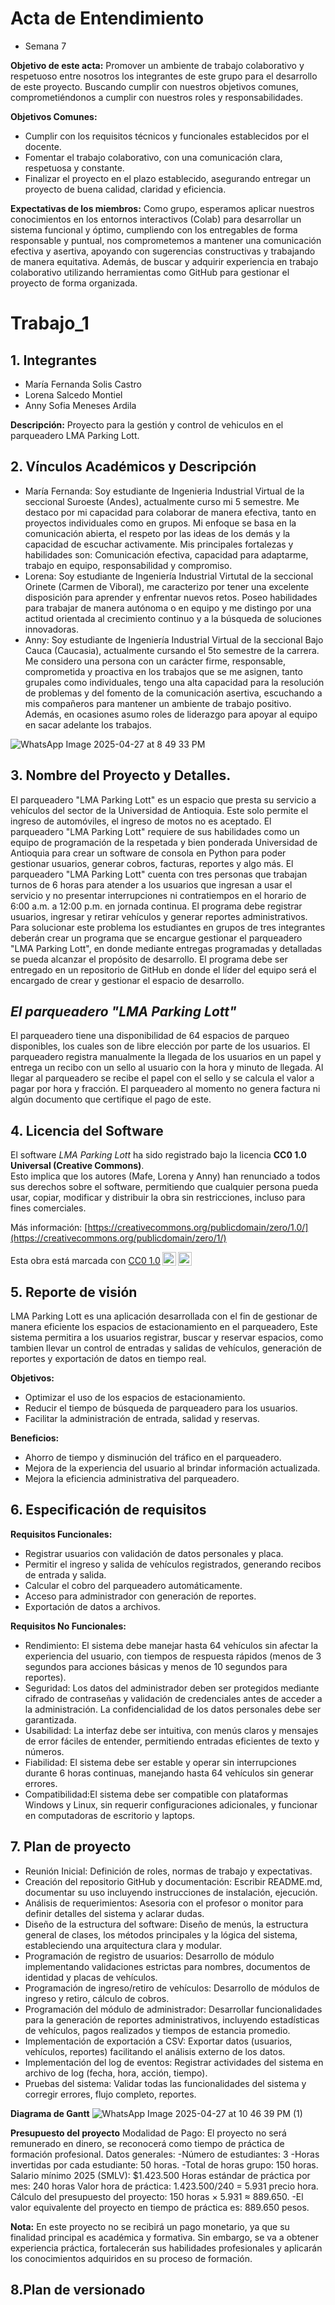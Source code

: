 # Acta de Entendimiento
- Semana 7

**Objetivo de este acta:**
Promover un ambiente de trabajo colaborativo  y respetuoso entre nosotros los integrantes de este grupo para el desarrollo de este proyecto. Buscando cumplir con nuestros objetivos comunes, comprometiéndonos a cumplir con nuestros roles y responsabilidades. 

**Objetivos Comunes:**
- Cumplir con los requisitos técnicos y funcionales establecidos por el docente.
- Fomentar el trabajo colaborativo, con una comunicación clara, respetuosa y constante.
- Finalizar el proyecto en el plazo establecido, asegurando entregar un proyecto de buena calidad, claridad y eficiencia.

**Expectativas de los miembros:**
Como grupo, esperamos aplicar nuestros conocimientos en los entornos interactivos (Colab) para desarrollar un sistema funcional y óptimo, cumpliendo con los entregables de forma responsable y puntual, nos comprometemos a mantener una comunicación efectiva y asertiva, apoyando con sugerencias constructivas y trabajando de manera equitativa. Además, de buscar y adquirir experiencia en trabajo colaborativo utilizando herramientas como GitHub para gestionar el proyecto de forma organizada.



# Trabajo_1
## 1. Integrantes
- María Fernanda Solis Castro
- Lorena Salcedo Montiel
- Anny Sofia Meneses Ardila

**Descripción:** Proyecto para la gestión y control de vehiculos en el parqueadero LMA Parking Lott.
## 2. Vínculos Académicos y Descripción
- María Fernanda: Soy estudiante de Ingenieria Industrial Virtual de la seccional Suroeste (Andes), actualmente curso mi 5 semestre. Me destaco por mi capacidad para colaborar de manera efectiva, tanto en proyectos individuales como en grupos. Mi enfoque se basa en la comunicación abierta, el respeto por las ideas de los demás y la capacidad de escuchar activamente. Mis principales fortalezas y habilidades son: Comunicación efectiva, capacidad para adaptarme, trabajo en equipo, responsabilidad y compromiso. 
- Lorena: Soy estudiante de Ingeniería Industrial Virtutal de la seccional Orinete (Carmen de Viboral), me caracterizo por tener una excelente disposición para aprender y enfrentar nuevos retos. Poseo habilidades para trabajar de manera autónoma o en equipo y me distingo por una actitud orientada al crecimiento continuo y a la búsqueda de soluciones innovadoras.
- Anny: Soy estudiante de Ingeniería Industrial Virtual de la seccional Bajo Cauca (Caucasia), actualmente cursando el 5to semestre de la carrera. Me considero una persona con un carácter firme, responsable, comprometida y proactiva en los trabajos que se me asignen, tanto grupales como individuales, tengo una alta capacidad para la resolución de problemas y del fomento de la comunicación asertiva, escuchando a mis compañeros para mantener un ambiente de trabajo positivo. Además, en ocasiones asumo roles de liderazgo para apoyar al equipo en sacar adelante los trabajos.
  
![WhatsApp Image 2025-04-27 at 8 49 33 PM](https://github.com/user-attachments/assets/51e1028c-1a97-434a-b7ab-b6e774a02c1f)
## 3. Nombre del Proyecto y Detalles. 
El parqueadero "LMA Parking Lott" es un espacio que presta su servicio a vehículos del sector de la Universidad de Antioquia. Este solo permite el ingreso de automóviles, el ingreso de motos no es aceptado. El parqueadero "LMA Parking Lott" requiere de sus habilidades como un equipo de programación de la respetada y bien ponderada Universidad de Antioquia para crear un software de consola en Python para poder gestionar usuarios, generar cobros, facturas, reportes y algo más. 
El parqueadero "LMA Parking Lott" cuenta con tres personas que trabajan turnos de 6 horas para atender a los usuarios que ingresan a usar el servicio y no presentar interrupciones ni contratiempos en el horario de 6:00 a.m. a 12:00 p.m. en jornada continua. El programa debe registrar usuarios, ingresar y retirar vehículos y generar reportes administrativos. 
Para solucionar este problema los estudiantes en grupos de tres integrantes deberán crear un programa que se encargue gestionar el parqueadero "LMA Parking Lott", en donde mediante entregas programadas y detalladas se pueda alcanzar el propósito de desarrollo. El programa debe ser entregado en un repositorio de GitHub en donde el líder del equipo será el encargado de crear y gestionar el espacio de desarrollo. 

## *El parqueadero "LMA Parking Lott"*
El parqueadero tiene una disponibilidad de 64 espacios de parqueo disponibles, los cuales son de libre elección por parte de los usuarios. El parqueadero registra manualmente la llegada de los usuarios en un papel y entrega un recibo con un sello al usuario con la hora y minuto de llegada. Al llegar al parqueadero se recibe el papel con el sello y se calcula el valor a pagar por hora y fracción. El parqueadero al momento no genera factura ni algún documento que certifique el pago de este.

## 4. Licencia del Software
El software *LMA Parking Lott* ha sido registrado bajo la licencia **CC0 1.0 Universal (Creative Commons)**.  
Esto implica que los autores (Mafe, Lorena y Anny) han renunciado a todos sus derechos sobre el software, permitiendo que cualquier persona pueda usar, copiar, modificar y distribuir la obra sin restricciones, incluso para fines comerciales.  

Más información: [https://creativecommons.org/publicdomain/zero/1.0/](https://creativecommons.org/publicdomain/zero/1/)
<p xmlns:cc="http://creativecommons.org/ns#" >Esta obra está marcada con <a href="https://creativecommons.org/publicdomain/zero/1.0/?ref=chooser-v1" target="_blank" rel="license noopener noreferrer" style="display:inline-block;">CC0 1.0<img style="height:22px!important;margin-left:3px;vertical-align:text-bottom;" src="https://mirrors.creativecommons.org/presskit/icons/cc.svg?ref=chooser-v1" alt=""><img style="height:22px!important;margin-left:3px;vertical-align:text-bottom;" src="https://mirrors.creativecommons.org/presskit/icons/zero.svg?ref=chooser-v1" alt=""></a></p>

## 5. Reporte de visión
LMA Parking Lott es una aplicación desarrollada con el fin de gestionar de manera eficiente los espacios de estacionamiento en el parqueadero, Este sistema permitira a los usuarios registrar, buscar y reservar espacios, como tambien llevar un control de entradas y salidas de vehículos, generación de reportes y exportación de datos en tiempo real.

**Objetivos:**
- Optimizar el uso de los espacios de estacionamiento.
- Reducir el tiempo de búsqueda de parqueadero para los usuarios.
- Facilitar la administración de entrada, salidad y reservas.

**Beneficios:**
- Ahorro de tiempo y disminución del tráfico en el parqueadero.
- Mejora de la experiencia del usuario al brindar información actualizada.
- Mejora la eficiencia administrativa del parqueadero.

## 6. Especificación de requisitos
**Requisitos Funcionales:**
- Registrar usuarios con validación de datos personales y placa.
- Permitir el ingreso y salida de vehículos registrados, generando recibos de entrada y salida.
- Calcular el cobro del parqueadero automáticamente.
- Acceso para administrador con generación de reportes.
- Exportación de datos a archivos.

**Requisitos No Funcionales:**
- Rendimiento: El sistema debe manejar hasta 64 vehículos sin afectar la experiencia del usuario, con tiempos de respuesta rápidos (menos de 3 segundos para acciones básicas y menos de 10 segundos para reportes).
- Seguridad: Los datos del administrador deben ser protegidos mediante cifrado de contraseñas y validación de credenciales antes de acceder a la administración. La confidencialidad de los datos personales debe ser garantizada.
- Usabilidad: La interfaz debe ser intuitiva, con menús claros y mensajes de error fáciles de entender, permitiendo entradas eficientes de texto y números.
- Fiabilidad: El sistema debe ser estable y operar sin interrupciones durante 6 horas continuas, manejando hasta 64 vehículos sin generar errores.
- Compatibilidad:El sistema debe ser compatible con plataformas Windows y Linux, sin requerir configuraciones adicionales, y funcionar en computadoras de escritorio y laptops.

## 7. Plan de proyecto
- Reunión Inicial: Definición de roles, normas de trabajo y expectativas.
- Creación del repositorio GitHub y documentación: Escribir README.md, documentar su uso incluyendo instrucciones de instalación, ejecución.
- Análisis de requerimientos: Asesoria con el profesor o monitor para definir detalles del sistema y aclarar dudas.
- Diseño de la estructura del software: Diseño de menús, la estructura general de clases, los métodos principales y la lógica del sistema, estableciendo una arquitectura clara y modular.
- Programación de registro de usuarios: Desarrollo de módulo implementando validaciones estrictas para nombres, documentos de identidad y placas de vehículos.
- Programación de ingreso/retiro de vehículos: Desarrollo de módulos de ingreso y retiro, cálculo de cobros.
- Programación del módulo de administrador:	Desarrollar funcionalidades para la generación de reportes administrativos, incluyendo estadísticas de vehículos, pagos realizados y tiempos de estancia promedio.
- Implementación de exportación a CSV: Exportar datos (usuarios, vehículos, reportes) facilitando el análisis externo de los datos.
- Implementación del log de eventos: Registrar actividades del sistema en archivo de log (fecha, hora, acción, tiempo).
- Pruebas del sistema: Validar todas las funcionalidades del sistema y corregir errores, flujo completo, reportes.

**Diagrama de Gantt**
![WhatsApp Image 2025-04-27 at 10 46 39 PM (1)](https://github.com/user-attachments/assets/ca53bee3-d5dc-43e7-bbf6-89f743c9794f)

**Presupuesto del proyecto**
Modalidad de Pago: El proyecto no será remunerado en dinero, se reconocerá como tiempo de práctica de formación profesional.
Datos generales:
-Número de estudiantes: 3
-Horas invertidas por cada estudiante: 50 horas.
-Total de horas grupo: 150 horas.
Salario mínimo 2025 (SMLV): $1.423.500
Horas estándar de práctica por mes: 240 horas
Valor hora de práctica: 1.423.500/240 = 5.931 precio hora.
Cálculo del presupuesto del proyecto: 150 horas × 5.931 ≈ 889.650.
-El valor equivalente del proyecto en tiempo de práctica es: 889.650 pesos.

**Nota:** En este proyecto no se recibirá un pago monetario, ya que su finalidad principal es académica y formativa. Sin embargo, se va a obtener experiencia práctica, fortalecerán sus habilidades profesionales y aplicarán los conocimientos adquiridos en su proceso de formación.

## 8.Plan de versionado




